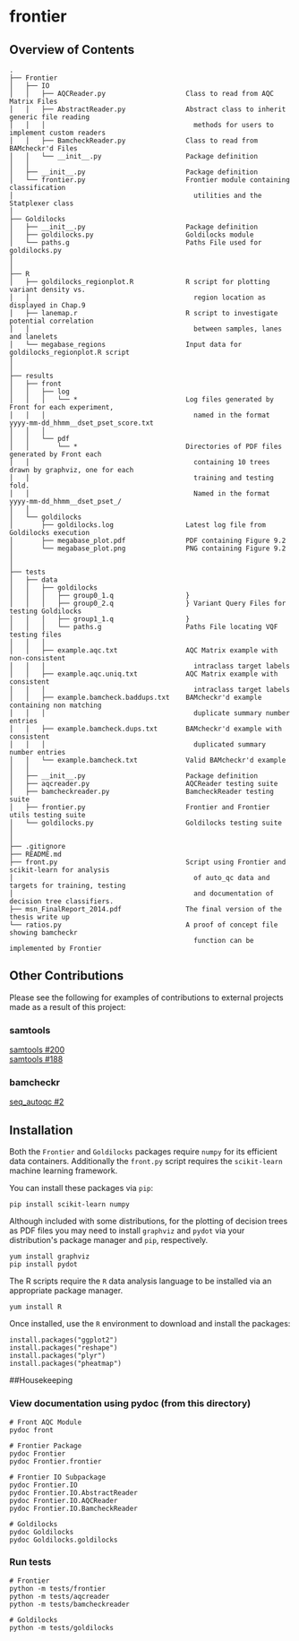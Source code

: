 frontier
========

## Overview of Contents

    .
    ├── Frontier
    │   ├── IO
    │   │   ├── AQCReader.py                    Class to read from AQC Matrix Files
    │   │   ├── AbstractReader.py               Abstract class to inherit generic file reading
    │   │   │                                     methods for users to implement custom readers
    │   │   ├── BamcheckReader.py               Class to read from BAMcheckr'd Files
    │   │   └── __init__.py                     Package definition
    │   │
    │   ├── __init__.py                         Package definition
    │   └── frontier.py                         Frontier module containing classification
    │                                             utilities and the Statplexer class
    │
    ├── Goldilocks
    │   ├── __init__.py                         Package definition
    │   ├── goldilocks.py                       Goldilocks module
    │   └── paths.g                             Paths File used for goldilocks.py
    │
    │
    ├── R
    │   ├── goldilocks_regionplot.R             R script for plotting variant density vs.
    │   │                                         region location as displayed in Chap.9
    │   ├── lanemap.r                           R script to investigate potential correlation
    │   │                                         between samples, lanes and lanelets
    │   └── megabase_regions                    Input data for goldilocks_regionplot.R script
    │
    │
    ├── results
    │   ├── front
    │   │   ├── log
    │   │   │   └── *                           Log files generated by Front for each experiment,
    │   │   │                                     named in the format yyyy-mm-dd_hhmm__dset_pset_score.txt
    │   │   │
    │   │   └── pdf
    │   │       └── *                           Directories of PDF files generated by Front each
    │   │                                         containing 10 trees drawn by graphviz, one for each
    │   │                                         training and testing fold.
    │   │                                         Named in the format yyyy-mm-dd_hhmm__dset_pset_/
    │   │
    │   └── goldilocks
    │       ├── goldilocks.log                  Latest log file from Goldilocks execution
    │       ├── megabase_plot.pdf               PDF containing Figure 9.2
    │       └── megabase_plot.png               PNG containing Figure 9.2
    │
    │
    ├── tests
    │   ├── data
    │   │   ├── goldilocks
    │   │   │   ├── group0_1.q                  }
    │   │   │   ├── group0_2.q                  } Variant Query Files for testing Goldilocks
    │   │   │   ├── group1_1.q                  }
    │   │   │   └── paths.g                     Paths File locating VQF testing files
    │   │   │
    │   │   ├── example.aqc.txt                 AQC Matrix example with non-consistent
    │   │   │                                     intraclass target labels
    │   │   ├── example.aqc.uniq.txt            AQC Matrix example with consistent
    │   │   │                                     intraclass target labels
    │   │   ├── example.bamcheck.baddups.txt    BAMcheckr'd example containing non matching
    │   │   │                                     duplicate summary number entries
    │   │   ├── example.bamcheck.dups.txt       BAMcheckr'd example with consistent
    │   │   │                                     duplicated summary number entries
    │   │   └── example.bamcheck.txt            Valid BAMcheckr'd example
    │   │
    │   ├── __init__.py                         Package definition
    │   ├── aqcreader.py                        AQCReader testing suite
    │   ├── bamcheckreader.py                   BamcheckReader testing suite
    │   ├── frontier.py                         Frontier and Frontier utils testing suite
    │   └── goldilocks.py                       Goldilocks testing suite
    │
    │
    ├── .gitignore
    ├── README.md
    ├── front.py                                Script using Frontier and scikit-learn for analysis
    │                                             of auto_qc data and targets for training, testing
    │                                             and documentation of decision tree classifiers.
    ├── msn_FinalReport_2014.pdf                The final version of the thesis write up
    └── ratios.py                               A proof of concept file showing bamcheckr
                                                  function can be implemented by Frontier


## Other Contributions

Please see the following for examples of contributions to external projects made as a result of this project:

### samtools
[samtools #200](https://github.com/samtools/samtools/pull/200)  
[samtools #188](https://github.com/samtools/samtools/pull/188)

### bamcheckr
[seq_autoqc #2](https://github.com/wtsi-hgi/seq_autoqc/pull/2)

## Installation

Both the `Frontier` and `Goldilocks` packages require `numpy` for its efficient data containers.
Additionally the `front.py` script requires the `scikit-learn` machine learning framework.

You can install these packages via `pip`:

    pip install scikit-learn numpy

Although included with some distributions, for the plotting of decision trees as PDF files you may need to install `graphviz` and `pydot` via your distribution's package manager and `pip`, respectively.

    yum install graphviz
    pip install pydot

The R scripts require the `R` data analysis language to be installed via an appropriate package manager.

    yum install R

Once installed, use the `R` environment to download and install the packages:

    install.packages("ggplot2")
    install.packages("reshape")
    install.packages("plyr")
    install.packages("pheatmap")

##Housekeeping

### View documentation using pydoc (from this directory)

    # Front AQC Module
    pydoc front

    # Frontier Package
    pydoc Frontier
    pydoc Frontier.frontier

    # Frontier IO Subpackage
    pydoc Frontier.IO
    pydoc Frontier.IO.AbstractReader
    pydoc Frontier.IO.AQCReader
    pydoc Frontier.IO.BamcheckReader

    # Goldilocks
    pydoc Goldilocks
    pydoc Goldilocks.goldilocks

### Run tests

    # Frontier
    python -m tests/frontier
    python -m tests/aqcreader
    python -m tests/bamcheckreader

    # Goldilocks
    python -m tests/goldilocks

